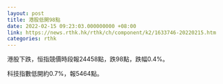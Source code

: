 ```yaml
---
layout: post
title: 港股低開98點
date: 2022-02-15 09:23:03.000000000 +08:00
link: https://news.rthk.hk/rthk/ch/component/k2/1633746-20220215.htm
categories: rthk
---
```


港股下跌，恒指競價時段報24458點，跌98點，跌幅0.4%。

科技指數低開約0.7%，報5464點。
